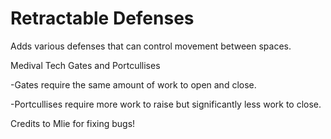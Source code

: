 # Retractable Defenses
Adds various defenses that can control movement between spaces.

Medival Tech Gates and Portcullises

-Gates require the same amount of work to open and close.

-Portcullises require more work to raise but significantly less work to close.

Credits to Mlie for fixing bugs!
